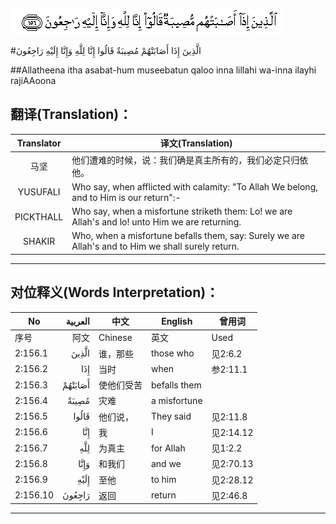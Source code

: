 ![002:156](images/002_156.gif)

#الَّذِينَ إِذَا أَصَابَتْهُمْ مُصِيبَةٌ قَالُوا إِنَّا لِلَّهِ وَإِنَّا إِلَيْهِ رَاجِعُونَ 

##Allatheena itha asabat-hum museebatun qaloo inna lillahi wa-inna ilayhi rajiAAoona 

## 翻译(Translation)：

| Translator | 译文(Translation)                                            |
| :--------: | ------------------------------------------------------------ |
|    马坚    | 他们遭难的时候，说：我们确是真主所有的，我们必定只归依他。   |
|  YUSUFALI  | Who say, when afflicted with calamity: "To Allah We belong, and to Him is our return":- |
| PICKTHALL  | Who say, when a misfortune striketh them: Lo! we are Allah's and lo! unto Him we are returning. |
|   SHAKIR   | Who, when a misfortune befalls them, say: Surely we are Allah's and to Him we shall surely return. |

---

## 对位释义(Words Interpretation)：

| No       | العربية | 中文       | English      | 曾用词    |
| -------- | ------: | ---------- | ------------ | --------- |
| 序号     |    阿文 | Chinese    | 英文         | Used      |
| 2:156.1  |   الَّذِينَ | 谁，那些   | those who    | 见2:6.2   |
| 2:156.2  |     إِذَا | 当时       | when         | 参2:11.1  |
| 2:156.3  | أَصَابَتْهُمْ | 使他们受苦 | befalls them |           |
| 2:156.4  |   مُصِيبَةٌ | 灾难       | a misfortune |           |
| 2:156.5  |   قَالُوا | 他们说，   | They said    | 见2:11.8  |
| 2:156.6  |     إِنَّا | 我         | I            | 见2:14.12 |
| 2:156.7  |     لِلَّهِ | 为真主     | for Allah    | 见1:2.2   |
| 2:156.8  |    وَإِنَّا | 和我们     | and we       | 见2:70.13 |
| 2:156.9  |    إِلَيْهِ | 至他       | to him       | 见2:28.12 |
| 2:156.10 |  رَاجِعُونَ | 返回       | return       | 见2:46.8  |

---
